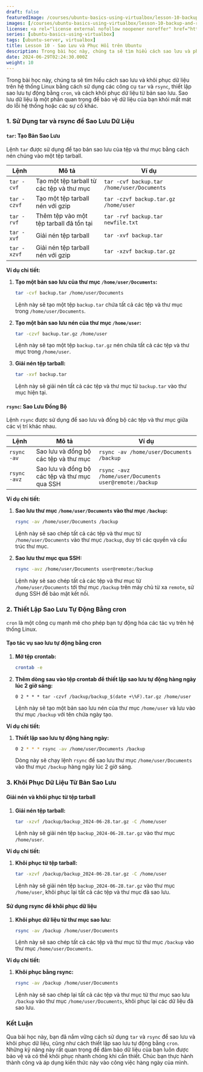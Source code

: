 ```yaml
---
draft: false
featuredImage: /courses/ubuntu-basics-using-virtualbox/lesson-10-backup-and-restore.webp
images: [/courses/ubuntu-basics-using-virtualbox/lesson-10-backup-and-restore.webp]
license: <a rel="license external nofollow noopener noreffer" href="https://creativecommons.org/licenses/by-nc/4.0/" target="_blank">CC BY-NC 4.0</a>
series: [ubuntu-basics-using-virtualbox]
tags: [ubuntu-server, virtualbox]
title: Lesson 10 - Sao Lưu và Phục Hồi trên Ubuntu
description: Trong bài học này, chúng ta sẽ tìm hiểu cách sao lưu và phục hồi dữ liệu trên Ubuntu Server. Việc sao lưu dữ liệu là một phần quan trọng trong việc bảo vệ dữ liệu quan trọng của bạn khỏi mất mát và hỏng hóc, đồng thời giúp bạn phục hồi dữ liệu nhanh chóng khi cần thiết.
date: 2024-06-29T02:24:30.000Z
weight: 10
---
```


Trong bài học này, chúng ta sẽ tìm hiểu cách sao lưu và khôi phục dữ liệu trên hệ thống Linux bằng cách sử dụng các công cụ `tar` và `rsync`, thiết lập sao lưu tự động bằng `cron`, và cách khôi phục dữ liệu từ bản sao lưu. Sao lưu dữ liệu là một phần quan trọng để bảo vệ dữ liệu của bạn khỏi mất mát do lỗi hệ thống hoặc các sự cố khác.

### 1. Sử Dụng tar và rsync để Sao Lưu Dữ Liệu

#### `tar`: Tạo Bản Sao Lưu

Lệnh `tar` được sử dụng để tạo bản sao lưu của tệp và thư mục bằng cách nén chúng vào một tệp tarball.

| Lệnh        | Mô tả                                     | Ví dụ                                      |
| ----------- | ----------------------------------------- | ------------------------------------------ |
| `tar -cvf`  | Tạo một tệp tarball từ các tệp và thư mục | `tar -cvf backup.tar /home/user/Documents` |
| `tar -czvf` | Tạo một tệp tarball nén với gzip          | `tar -czvf backup.tar.gz /home/user`       |
| `tar -rvf`  | Thêm tệp vào một tệp tarball đã tồn tại   | `tar -rvf backup.tar newfile.txt`          |
| `tar -xvf`  | Giải nén tệp tarball                      | `tar -xvf backup.tar`                      |
| `tar -xzvf` | Giải nén tệp tarball nén với gzip         | `tar -xzvf backup.tar.gz`                  |

**Ví dụ chi tiết:**

1.  **Tạo một bản sao lưu của thư mục `/home/user/Documents`:**

    ```bash
    tar -cvf backup.tar /home/user/Documents
    ```

    Lệnh này sẽ tạo một tệp `backup.tar` chứa tất cả các tệp và thư mục trong `/home/user/Documents`.

2.  **Tạo một bản sao lưu nén của thư mục `/home/user`:**

    ```bash
    tar -czvf backup.tar.gz /home/user
    ```

    Lệnh này sẽ tạo một tệp `backup.tar.gz` nén chứa tất cả các tệp và thư mục trong `/home/user`.

3.  **Giải nén tệp tarball:**

    ```bash
    tar -xvf backup.tar
    ```

    Lệnh này sẽ giải nén tất cả các tệp và thư mục từ `backup.tar` vào thư mục hiện tại.

#### `rsync`: Sao Lưu Đồng Bộ

Lệnh `rsync` được sử dụng để sao lưu và đồng bộ các tệp và thư mục giữa các vị trí khác nhau.

| Lệnh         | Mô tả                                         | Ví dụ                                                 |
| ------------ | --------------------------------------------- | ----------------------------------------------------- |
| `rsync -av`  | Sao lưu và đồng bộ các tệp và thư mục         | `rsync -av /home/user/Documents /backup`              |
| `rsync -avz` | Sao lưu và đồng bộ các tệp và thư mục qua SSH | `rsync -avz /home/user/Documents user@remote:/backup` |

**Ví dụ chi tiết:**

1.  **Sao lưu thư mục `/home/user/Documents` vào thư mục `/backup`:**

    ```bash
    rsync -av /home/user/Documents /backup
    ```

    Lệnh này sẽ sao chép tất cả các tệp và thư mục từ `/home/user/Documents` vào thư mục `/backup`, duy trì các quyền và cấu trúc thư mục.

2.  **Sao lưu thư mục qua SSH:**

    ```bash
    rsync -avz /home/user/Documents user@remote:/backup
    ```

    Lệnh này sẽ sao chép tất cả các tệp và thư mục từ `/home/user/Documents` tới thư mục `/backup` trên máy chủ từ xa `remote`, sử dụng SSH để bảo mật kết nối.

### 2. Thiết Lập Sao Lưu Tự Động Bằng cron

`cron` là một công cụ mạnh mẽ cho phép bạn tự động hóa các tác vụ trên hệ thống Linux.

#### Tạo tác vụ sao lưu tự động bằng cron

1.  **Mở tệp crontab:**

    ```bash
    crontab -e
    ```

2.  **Thêm dòng sau vào tệp crontab để thiết lập sao lưu tự động hàng ngày lúc 2 giờ sáng:**

    ```plaintext
    0 2 * * * tar -czvf /backup/backup_$(date +\%F).tar.gz /home/user
    ```

    Lệnh này sẽ tạo một bản sao lưu nén của thư mục `/home/user` và lưu vào thư mục `/backup` với tên chứa ngày tạo.

**Ví dụ chi tiết:**

1.  **Thiết lập sao lưu tự động hàng ngày:**

    ```bash
    0 2 * * * rsync -av /home/user/Documents /backup
    ```

    Dòng này sẽ chạy lệnh `rsync` để sao lưu thư mục `/home/user/Documents` vào thư mục `/backup` hàng ngày lúc 2 giờ sáng.

### 3. Khôi Phục Dữ Liệu Từ Bản Sao Lưu

#### Giải nén và khôi phục từ tệp tarball

1.  **Giải nén tệp tarball:**

    ```bash
    tar -xzvf /backup/backup_2024-06-28.tar.gz -C /home/user
    ```

    Lệnh này sẽ giải nén tệp `backup_2024-06-28.tar.gz` vào thư mục `/home/user`.

**Ví dụ chi tiết:**

1.  **Khôi phục từ tệp tarball:**

    ```bash
    tar -xzvf /backup/backup_2024-06-28.tar.gz -C /home/user
    ```

    Lệnh này sẽ giải nén tệp `backup_2024-06-28.tar.gz` vào thư mục `/home/user`, khôi phục lại tất cả các tệp và thư mục đã sao lưu.

#### Sử dụng rsync để khôi phục dữ liệu

1.  **Khôi phục dữ liệu từ thư mục sao lưu:**

    ```bash
    rsync -av /backup /home/user/Documents
    ```

    Lệnh này sẽ sao chép tất cả các tệp và thư mục từ thư mục `/backup` vào thư mục `/home/user/Documents`.

**Ví dụ chi tiết:**

1.  **Khôi phục bằng rsync:**

    ```bash
    rsync -av /backup /home/user/Documents
    ```

    Lệnh này sẽ sao chép lại tất cả các tệp và thư mục từ thư mục sao lưu `/backup` vào thư mục `/home/user/Documents`, khôi phục lại các dữ liệu đã sao lưu.

### Kết Luận

Qua bài học này, bạn đã nắm vững cách sử dụng `tar` và `rsync` để sao lưu và khôi phục dữ liệu, cũng như cách thiết lập sao lưu tự động bằng `cron`. Những kỹ năng này rất quan trọng để đảm bảo dữ liệu của bạn luôn được bảo vệ và có thể khôi phục nhanh chóng khi cần thiết. Chúc bạn thực hành thành công và áp dụng kiến thức này vào công việc hàng ngày của mình.
